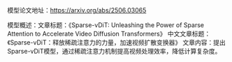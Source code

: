 模型论文地址：https://arxiv.org/abs/2506.03065

模型概述：文章标题：《Sparse-vDiT: Unleashing the Power of Sparse Attention to Accelerate Video Diffusion Transformers》
中文文章标题：《Sparse-vDiT：释放稀疏注意力的力量，加速视频扩散变换器》
文章内容：提出Sparse-vDiT模型，通过稀疏注意力机制提高视频处理效率，降低计算复杂度。
